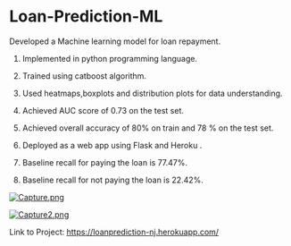# Loan-Prediction-ML
Developed a Machine learning model for loan repayment.

1. Implemented in python programming language.

2. Trained using catboost algorithm.

3. Used heatmaps,boxplots and distribution plots for data understanding.

4. Achieved AUC score of 0.73 on the test set.

5. Achieved overall accuracy of 80% on train and 78 % on the test set.

6. Deployed as a web app using Flask and Heroku .

7. Baseline recall for paying the loan is 77.47%.

8. Baseline recall for not paying the loan is 22.42%.

[![Capture.png](https://i.postimg.cc/1tJPKPmV/Capture.png)](https://postimg.cc/Hccfpq7T)

[![Capture2.png](https://i.postimg.cc/yYJB0wwW/Capture2.png)](https://postimg.cc/6yNDX16N)

Link to Project: https://loanprediction-nj.herokuapp.com/
